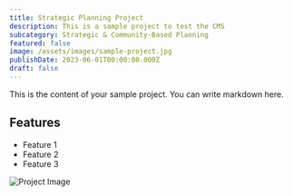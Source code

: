 ```yaml
---
title: Strategic Planning Project
description: This is a sample project to test the CMS
subcategory: Strategic & Community-Based Planning
featured: false
image: /assets/images/sample-project.jpg
publishDate: 2023-06-01T00:00:00.000Z
draft: false
---
```


This is the content of your sample project. You can write markdown here.

## Features

- Feature 1
- Feature 2
- Feature 3

![Project Image](/assets/images/your-image.jpg)
